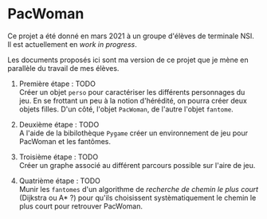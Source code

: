 # PacWoman

Ce projet a été donné en mars 2021 à un groupe d'élèves de terminale NSI. Il est actuellement en *work in progress*.

Les documents proposés ici sont ma version de ce projet que je mène en parallèle du travail de mes élèves.


1. Première étape : TODO <br />
Créer un objet `perso` pour caractériser les différents personnages du jeu. En se frottant un peu à la notion d'hérédité, on pourra créer deux objets filles.
D'un côté, l'objet `PacWoman`, de l'autre l'objet `fantome`.


2. Deuxième étape : TODO <br /> 
A l'aide de la bibilothèque `Pygame` créer un environnement de jeu pour PacWoman et les fantômes.

3. Troisième étape : TODO <br />
Créer un graphe associé au différent parcours possible sur l'aire de jeu.

4. Quatrième étape : TODO <br />
Munir les `fantomes` d'un algorithme de *recherche de chemin le plus court* (Dijkstra ou  A* ?) pour qu'ils choisissent systèmatiquement le chemin le plus court pour retrouver PacWoman.
